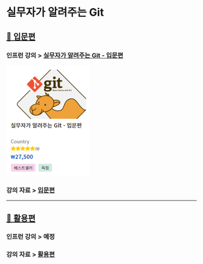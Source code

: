# 실무자가 알려주는 Git

## [🐪 입문편](https://www.inflearn.com/course/git-for-work-part-1?inst=fa1fee22)
### 인프런 강의 > [실무자가 알려주는 Git - 입문편](https://www.inflearn.com/course/git-for-work-part-1?inst=fa1fee22)
[![실무자가 알려주는 Git - 입문편](./image/inflearn_beginner_main.png)](https://www.inflearn.com/course/git-for-work-part-1?inst=fa1fee22)
### 강의 자료 > [입문편](./beginner/README.md)

---

## [🐼 활용편](.)
### 인프런 강의 > 예정
### 강의 자료 > [활용편](./utilizer/README.md)

